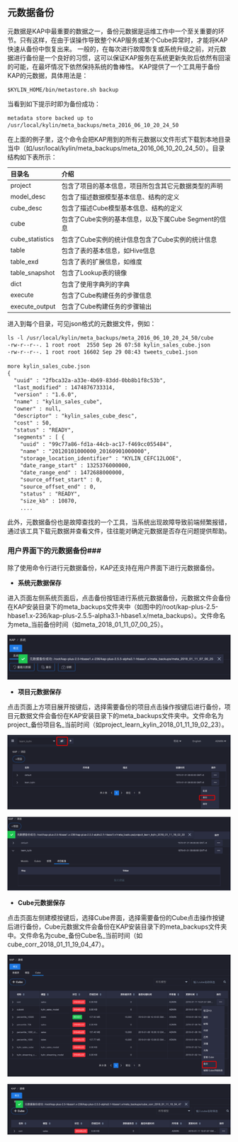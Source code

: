## 元数据备份

元数据是KAP中最重要的数据之一，备份元数据是运维工作中一个至关重要的环节。只有这样，在由于误操作导致整个KAP服务或某个Cube异常时，才能将KAP快速从备份中恢复出来。
一般的，在每次进行故障恢复或系统升级之前，对元数据进行备份是一个良好的习惯，这可以保证KAP服务在系统更新失败后依然有回滚的可能，在最坏情况下依然保持系统的鲁棒性。
KAP提供了一个工具用于备份KAP的元数据，具体用法是：

```shell
$KYLIN_HOME/bin/metastore.sh backup
```
当看到如下提示时即为备份成功：

```shell
metadata store backed up to /usr/local/kylin/meta_backups/meta_2016_06_10_20_24_50
```
在上面的例子里，这个命令会把KAP用到的所有元数据以文件形式下载到本地目录当中（如/usr/local/kylin/meta_backups/meta_2016_06_10_20_24_50）。目录结构如下表所示：

| 目录名             | 介绍                                 |
| :-------------- | :--------------------------------- |
| project         | 包含了项目的基本信息，项目所包含其它元数据类型的声明         |
| model_desc      | 包含了描述数据模型基本信息、结构的定义                |
| cube_desc       | 包含了描述Cube模型基本信息、结构的定义              |
| cube            | 包含了Cube实例的基本信息，以及下属Cube Segment的信息 |
| cube_statistics | 包含了Cube实例的统计信息包含了Cube实例的统计信息       |
| table           | 包含了表的基本信息，如Hive信息                  |
| table_exd       | 包含了表的扩展信息，如维度                      |
| table_snapshot  | 包含了Lookup表的镜像                      |
| dict            | 包含了使用字典列的字典                        |
| execute         | 包含了Cube构建任务的步骤信息                   |
| execute_output  | 包含了Cube构建任务的步骤输出                   |
进入到每个目录，可见json格式的元数据文件，例如：
```shell
ls -l /usr/local/kylin/meta_backups/meta_2016_06_10_20_24_50/cube
-rw-r--r--. 1 root root  2550 Sep 26 07:58 kylin_sales_cube.json
-rw-r--r--. 1 root root 16602 Sep 29 08:43 tweets_cube1.json

more kylin_sales_cube.json
{
  "uuid" : "2fbca32a-a33e-4b69-83dd-0bb8b1f8c53b",
  "last_modified" : 1474876733314,
  "version" : "1.6.0",
  "name" : "kylin_sales_cube",
  "owner" : null,
  "descriptor" : "kylin_sales_cube_desc",
  "cost" : 50,
  "status" : "READY",
  "segments" : [ {
    "uuid" : "99c77a86-fd1a-44cb-ac17-f469cc055484",
    "name" : "20120101000000_20160901000000",
    "storage_location_identifier" : "KYLIN_CEFC12LOOE",
    "date_range_start" : 1325376000000,
    "date_range_end" : 1472688000000,
    "source_offset_start" : 0,
    "source_offset_end" : 0,
    "status" : "READY",
    "size_kb" : 10870,
    ....
```

此外，元数据备份也是故障查找的一个工具，当系统出现故障导致前端频繁报错，通过该工具下载元数据并查看文件，往往能对确定元数据是否存在问题提供帮助。

### 用户界面下的元数据备份###

除了使用命令行进行元数据备份，KAP还支持在用户界面下进行元数据备份。

* **系统元数据保存**

进入页面左侧系统页面后，点击备份按钮进行系统元数据备份，元数据文件会备份在KAP安装目录下的meta_backups文件夹中（如图中的/root/kap-plus-2.5-hbase1.x-236/kap-plus-2.5.5-alpha3.1-hbase1.x/meta_backups）。文件命名为meta_当前备份时间（如meta_2018_01_11_07_00_25）。

![系统元数据备份](images/instance_backup_cn.png)

* **项目元数据保存**

点击页面上方项目展开按键后，选择需要备份的项目点击操作按键后进行备份，项目元数据文件会备份在KAP安装目录下的meta_backups文件夹中。文件命名为project_备份项目名\_当前时间（如project_learn_kylin_2018_01_11_19_02_23）。

![项目页面](images/project_page_cn.png)

![项目元数据备份](images/project_backup_cn.png)

* **Cube元数据保存**

点击页面左侧建模按键后，选择Cube界面，选择需要备份的Cube点击操作按键后进行备份，Cube元数据文件会备份在KAP安装目录下的meta_backups文件夹中。文件命名为cube_备份Cube名\_当前时间（如cube_corr_2018_01_11_19_04_47）。

![建模页面](images/studio_page_cn.png)

![Cube元数据备份](images/Cube_backup_cn.png)